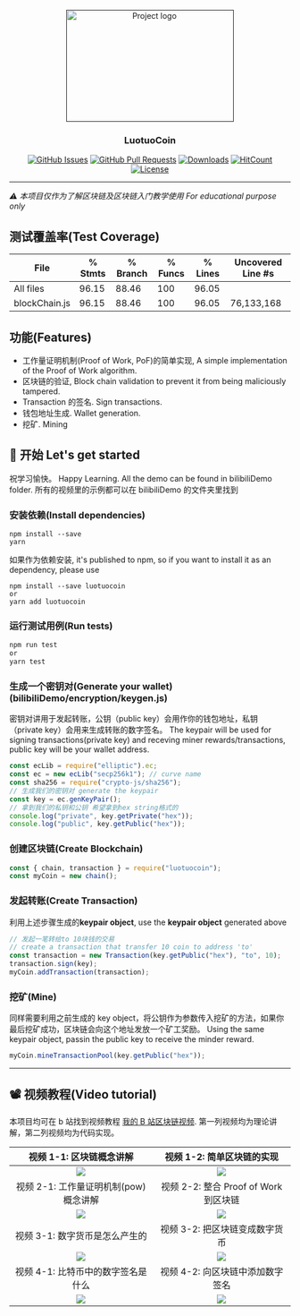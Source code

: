 <p align="center">
  <a href="" rel="noopener">
 <img width=300 height=200 src="https://www.investcyprus.org.cy/rails/active_storage/representations/eyJfcmFpbHMiOnsibWVzc2FnZSI6IkJBaHBBZVE9IiwiZXhwIjpudWxsLCJwdXIiOiJibG9iX2lkIn19--63169204734fc4159cf3c27c2c87146c82ad5b31/eyJfcmFpbHMiOnsibWVzc2FnZSI6IkJBaDdCam9MY21WemFYcGxTU0lNTmpRd2VEUTRNQVk2QmtWVSIsImV4cCI6bnVsbCwicHVyIjoidmFyaWF0aW9uIn19--4521a24c165de33d1b452a4a2b25f793dc0ec8ca/blockchain.jpg" alt="Project logo"></a>
</p>

<h3 align="center">LuotuoCoin</h3>

<div align="center">

[![GitHub Issues](https://img.shields.io/github/issues/ycraaron/LuotuoCoin.svg)](https://github.com/ycraaron/LuotuoCoin/issues)
[![GitHub Pull Requests](https://img.shields.io/github/issues-pr/ycraaron/LuotuoCoin.svg)](https://github.com/ycraaron/LuotuoCoin/pulls)
[![Downloads](https://img.shields.io/npm/dm/luotuocoin.svg)](https://img.shields.io/npm/dm/luotuocoin.svg)
[![HitCount](http://hits.dwyl.io/aravindnc/luotuocoin.svg)](http://hits.dwyl.io/ycraaron/luotuocoin)
[![License](https://img.shields.io/badge/license-MIT-blue.svg)](/LICENSE)

</div>

---

_⚠️ 本项目仅作为了解区块链及区块链入门教学使用 For educational purpose only_

## 测试覆盖率(Test Coverage)

| File          | % Stmts | % Branch | % Funcs | % Lines | Uncovered Line #s |
| ------------- | ------- | -------- | ------- | ------- | ----------------- |
| All files     | 96.15   | 88.46    | 100     | 96.05   |
| blockChain.js | 96.15   | 88.46    | 100     | 96.05   | 76,133,168        |

## 功能(Features)

- 工作量证明机制(Proof of Work, PoF)的简单实现, A simple implementation of the Proof of Work algorithm.
- 区块链的验证, Block chain validation to prevent it from being maliciously tampered.
- Transaction 的签名. Sign transactions.
- 钱包地址生成. Wallet generation.
- 挖矿. Mining

## 🦊 开始 Let's get started <a name = "getting_started"></a>

祝学习愉快。
Happy Learning.
All the demo can be found in bilibiliDemo folder. 所有的视频里的示例都可以在 bilibiliDemo 的文件夹里找到

### 安装依赖(Install dependencies)

```
npm install --save
yarn
```

如果作为依赖安装, it's published to npm, so if you want to install it as an dependency, please use

```
npm install --save luotuocoin
or
yarn add luotuocoin
```

### 运行测试用例(Run tests)

```cmd
npm run test
or
yarn test
```

### 生成一个密钥对(Generate your wallet)(bilibiliDemo/encryption/keygen.js)

密钥对讲用于发起转账，公钥（public key）会用作你的钱包地址，私钥（private key）会用来生成转账的数字签名。
The keypair will be used for signing transactions(private key) and receving miner rewards/transactions, public key will be your wallet address.

```js
const ecLib = require("elliptic").ec;
const ec = new ecLib("secp256k1"); // curve name
const sha256 = require("crypto-js/sha256");
// 生成我们的密钥对 generate the keypair
const key = ec.genKeyPair();
// 拿到我们的私钥和公钥 希望拿到hex string格式的
console.log("private", key.getPrivate("hex"));
console.log("public", key.getPublic("hex"));
```

### 创建区块链(Create Blockchain)

```js
const { chain, transaction } = require("luotuocoin");
const myCoin = new chain();
```

### 发起转账(Create Transaction)

利用上述步骤生成的**keypair object**, use the **keypair object** generated above

```js
// 发起一笔转给to 10块钱的交易
// create a transaction that transfer 10 coin to address 'to'
const transaction = new Transaction(key.getPublic("hex"), "to", 10);
transaction.sign(key);
myCoin.addTransaction(transaction);
```

### 挖矿(Mine)

同样需要利用之前生成的 key object，将公钥作为参数传入挖矿的方法，如果你最后挖矿成功，区块链会向这个地址发放一个矿工奖励。
Using the same keypair object, passin the public key to receive the minder reward.

```js
myCoin.mineTransactionPool(key.getPublic("hex"));
```

---

## 📽 视频教程(Video tutorial)

本项目均可在 b 站找到视频教程 [我的 B 站区块链视频](https://space.bilibili.com/43276908/video?keyword=%E5%8C%BA%E5%9D%97%E9%93%BE). 第一列视频均为理论讲解，第二列视频均为代码实现。

|                                                                视频 1-1: 区块链概念讲解                                                                |                                                                              视频 1-2: 简单区块链的实现                                                                               |
| :----------------------------------------------------------------------------------------------------------------------------------------------------: | :-----------------------------------------------------------------------------------------------------------------------------------------------------------------------------------: |
| [![](https://i1.hdslb.com/bfs/archive/45e93b8158da8a8e9cac011d3b3b96898ba32d4e.jpg@380w_240h_100Q_1c.webp)](https://www.bilibili.com/video/av75077145) |                [![](https://i2.hdslb.com/bfs/archive/923220116b7587df8d995e27b2db096fd3c2984a.jpg@380w_240h_100Q_1c.webp)](https://www.bilibili.com/video/av78391502)                 |
|                                                         视频 2-1: 工作量证明机制(pow)概念讲解                                                          |                                                                         视频 2-2: 整合 Proof of Work 到区块链                                                                         |
| [![](https://i2.hdslb.com/bfs/archive/ba4a0629d07ccc986e00f0a02e38382fc3d7790b.jpg@380w_240h_100Q_1c.webp)](https://www.bilibili.com/video/av75755443) |                [![](https://i2.hdslb.com/bfs/archive/e23df57e813a458c347edbc06df66157e30d931a.jpg@380w_240h_100Q_1c.webp)](https://www.bilibili.com/video/av80091680)                 |
|                                                             视频 3-1: 数字货币是怎么产生的                                                             |                                                                            视频 3-2: 把区块链变成数字货币                                                                             |
| [![](https://i2.hdslb.com/bfs/archive/e2810bd35fd43d5e6285703a9ac92893ab67cb5c.jpg@380w_240h_100Q_1c.webp)](https://www.bilibili.com/video/av87698079) |                [![](https://i0.hdslb.com/bfs/archive/b74ad2337cfd2042bc8bf3c8d8f9cf8f2972b897.jpg@380w_240h_100Q_1c.webp)](https://www.bilibili.com/video/av88477333)                 |
|                                                           视频 4-1: 比特币中的数字签名是什么                                                           |                                                                           视频 4-2: 向区块链中添加数字签名                                                                            |
|      [![](https://i2.hdslb.com/bfs/archive/90c6b534c8334136f0f21407861d1e3faaf86cb4.jpg_320x200.jpg)](https://www.bilibili.com/video/av97462177/)      | [![](https://i0.hdslb.com/bfs/archive/114e8bc5d21bced334a4d0662544a6c9974d4903.jpg_320x200.jpg?version=7e13c48b1154f692dbb30016db96c21e)](https://www.bilibili.com/video/av98365204/) |
